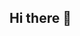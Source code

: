 ## Hi there 👋

<!--
**jon101-cyg/jon101-cyg** is a ✨ _special_ ✨ repository because its `README.md` (this file) appears on your GitHub profile.

Here are some ideas to get you started:

- 🔭 I’m currently working on improving my skills.
- 🌱 I’m currently learning different coding languages.
- 👯 I’m looking to collaborate with fellow programmers.
- 💬 Ask me for collaborations.
-->

